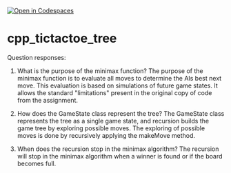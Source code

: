 [![Open in Codespaces](https://classroom.github.com/assets/launch-codespace-2972f46106e565e64193e422d61a12cf1da4916b45550586e14ef0a7c637dd04.svg)](https://classroom.github.com/open-in-codespaces?assignment_repo_id=19440033)
# cpp_tictactoe_tree

Question responses:
1. What is the purpose of the minimax function?
The purpose of the minimax function is to evaluate all moves to determine the AIs best next move. This evaluation is based on simulations of future game states. It allows the standard "limitations" present in the original copy of code from the assignment.

2. How does the GameState class represent the tree?
The GameState class represents the tree as a single game state, and recursion builds the game tree by exploring possible moves. The exploring of possible moves is done by recursively applying the makeMove method. 

3. When does the recursion stop in the minimax algorithm?
The recursion will stop in the minimax algorithm when a winner is found or if the board becomes full.